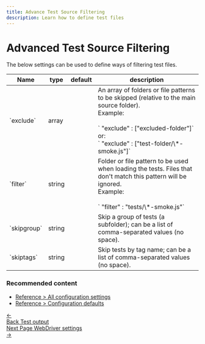 ```yaml
---
title: Advance Test Source Filtering
description: Learn how to define test files
---
```


# Advanced Test Source Filtering

The below settings can be used to define ways of filtering test files.

<table class="table table-bordered table-striped">
  <thead>
   <tr>
     <th>Name</th>
     <th>type</th>
     <th style="width: 50px;">default</th>
     <th>description</th>
   </tr>
  </thead>
  <tbody>
    <tr>
      <td>`exclude`</td>
      <td>array</td>
      <td></td>
      <td>An array of folders or file patterns to be skipped (relative to the main source folder).<br/>
        Example:<br/><br/>
         `
"exclude" : ["excluded-folder"]`
<br/>
        or:<br/>
         `
"exclude" : ["test-folder/\*-smoke.js"]`
<br/>
      </td>
    </tr>

  <tr>
    <td>`filter`</td>
    <td>string</td>
    <td></td>
    <td>Folder or file pattern to be used when loading the tests. Files that don't match this pattern will be ignored.<br/>
      Example:<br/><br/>
       `
"filter" : "tests/\*-smoke.js"`
<br/>
    </td>
  </tr>

  <tr>
     <td>`skipgroup`<br/></td>
     <td>string</td>
     <td></td>
     <td>Skip a group of tests (a subfolder); can be a list of comma-separated values (no space).</td>
  </tr>

  <tr>
     <td>`skiptags`<br/></td>
     <td>string</td>
     <td></td>
     <td>Skip tests by tag name; can be a list of comma-separated values (no space).</td>
  </tr>
  </tbody>
</table>

### Recommended content

- [Reference > All configuration settings](https://nightwatchjs.org/guide/reference/settings.html)
- [Reference > Configuration defaults](https://nightwatchjs.org/guide/reference/defaults.html)

 <div class="doc-pagination pt-40">
  <div class="previous">
    <a href="/guide/configuration/customising-test-output.html">
      <span>←</span>
        <div class="d-flex flex-column">
          <span class="smallT">Back</span>
          <span class="bigT">Test output</span>
        </div>
    </a>
  </div>
  <div class="next">
    <a href="/guide/configuration/web-driver-settings.html">
        <div class="d-flex flex-column">
          <span class="smallT">Next Page</span>
          <span class="bigT">WebDriver settings</span>
        </div>
        <span>→</span>
    </a>
  </div>
</div>
